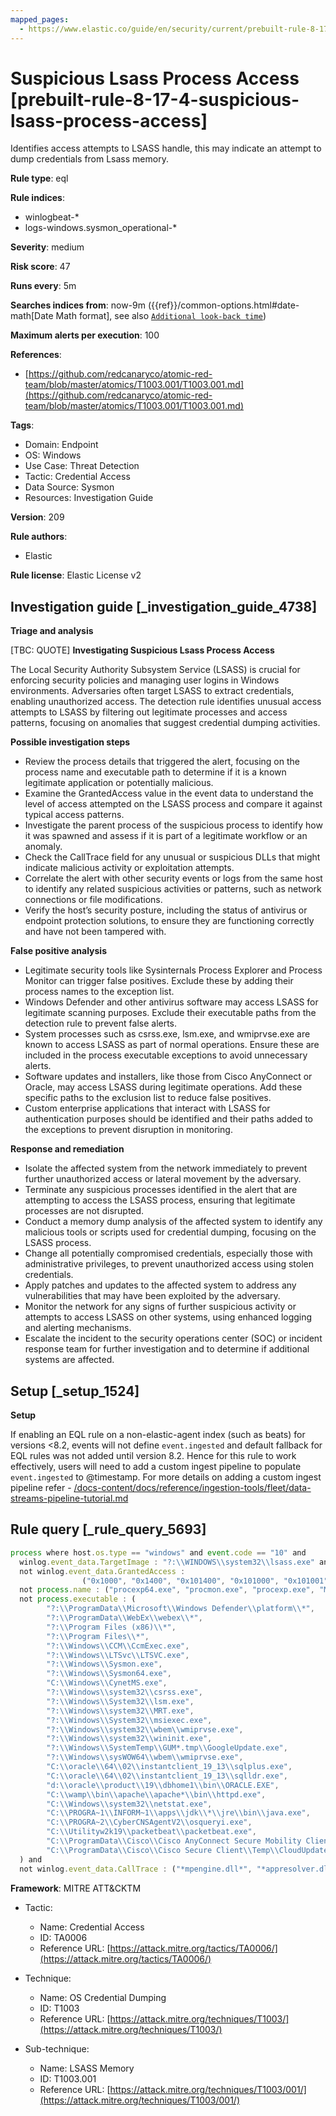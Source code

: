 ```yaml
---
mapped_pages:
  - https://www.elastic.co/guide/en/security/current/prebuilt-rule-8-17-4-suspicious-lsass-process-access.html
---
```


# Suspicious Lsass Process Access [prebuilt-rule-8-17-4-suspicious-lsass-process-access]

Identifies access attempts to LSASS handle, this may indicate an attempt to dump credentials from Lsass memory.

**Rule type**: eql

**Rule indices**:

* winlogbeat-*
* logs-windows.sysmon_operational-*

**Severity**: medium

**Risk score**: 47

**Runs every**: 5m

**Searches indices from**: now-9m ({{ref}}/common-options.html#date-math[Date Math format], see also [`Additional look-back time`](docs-content://solutions/security/detect-and-alert/create-detection-rule.md#rule-schedule))

**Maximum alerts per execution**: 100

**References**:

* [https://github.com/redcanaryco/atomic-red-team/blob/master/atomics/T1003.001/T1003.001.md](https://github.com/redcanaryco/atomic-red-team/blob/master/atomics/T1003.001/T1003.001.md)

**Tags**:

* Domain: Endpoint
* OS: Windows
* Use Case: Threat Detection
* Tactic: Credential Access
* Data Source: Sysmon
* Resources: Investigation Guide

**Version**: 209

**Rule authors**:

* Elastic

**Rule license**: Elastic License v2

## Investigation guide [_investigation_guide_4738]

**Triage and analysis**

[TBC: QUOTE]
**Investigating Suspicious Lsass Process Access**

The Local Security Authority Subsystem Service (LSASS) is crucial for enforcing security policies and managing user logins in Windows environments. Adversaries often target LSASS to extract credentials, enabling unauthorized access. The detection rule identifies unusual access attempts to LSASS by filtering out legitimate processes and access patterns, focusing on anomalies that suggest credential dumping activities.

**Possible investigation steps**

* Review the process details that triggered the alert, focusing on the process name and executable path to determine if it is a known legitimate application or potentially malicious.
* Examine the GrantedAccess value in the event data to understand the level of access attempted on the LSASS process and compare it against typical access patterns.
* Investigate the parent process of the suspicious process to identify how it was spawned and assess if it is part of a legitimate workflow or an anomaly.
* Check the CallTrace field for any unusual or suspicious DLLs that might indicate malicious activity or exploitation attempts.
* Correlate the alert with other security events or logs from the same host to identify any related suspicious activities or patterns, such as network connections or file modifications.
* Verify the host’s security posture, including the status of antivirus or endpoint protection solutions, to ensure they are functioning correctly and have not been tampered with.

**False positive analysis**

* Legitimate security tools like Sysinternals Process Explorer and Process Monitor can trigger false positives. Exclude these by adding their process names to the exception list.
* Windows Defender and other antivirus software may access LSASS for legitimate scanning purposes. Exclude their executable paths from the detection rule to prevent false alerts.
* System processes such as csrss.exe, lsm.exe, and wmiprvse.exe are known to access LSASS as part of normal operations. Ensure these are included in the process executable exceptions to avoid unnecessary alerts.
* Software updates and installers, like those from Cisco AnyConnect or Oracle, may access LSASS during legitimate operations. Add these specific paths to the exclusion list to reduce false positives.
* Custom enterprise applications that interact with LSASS for authentication purposes should be identified and their paths added to the exceptions to prevent disruption in monitoring.

**Response and remediation**

* Isolate the affected system from the network immediately to prevent further unauthorized access or lateral movement by the adversary.
* Terminate any suspicious processes identified in the alert that are attempting to access the LSASS process, ensuring that legitimate processes are not disrupted.
* Conduct a memory dump analysis of the affected system to identify any malicious tools or scripts used for credential dumping, focusing on the LSASS process.
* Change all potentially compromised credentials, especially those with administrative privileges, to prevent unauthorized access using stolen credentials.
* Apply patches and updates to the affected system to address any vulnerabilities that may have been exploited by the adversary.
* Monitor the network for any signs of further suspicious activity or attempts to access LSASS on other systems, using enhanced logging and alerting mechanisms.
* Escalate the incident to the security operations center (SOC) or incident response team for further investigation and to determine if additional systems are affected.


## Setup [_setup_1524]

**Setup**

If enabling an EQL rule on a non-elastic-agent index (such as beats) for versions <8.2, events will not define `event.ingested` and default fallback for EQL rules was not added until version 8.2. Hence for this rule to work effectively, users will need to add a custom ingest pipeline to populate `event.ingested` to @timestamp. For more details on adding a custom ingest pipeline refer - [/docs-content/docs/reference/ingestion-tools/fleet/data-streams-pipeline-tutorial.md](docs-content://reference/ingestion-tools/fleet/data-streams-pipeline-tutorial.md)


## Rule query [_rule_query_5693]

```js
process where host.os.type == "windows" and event.code == "10" and
  winlog.event_data.TargetImage : "?:\\WINDOWS\\system32\\lsass.exe" and
  not winlog.event_data.GrantedAccess :
                ("0x1000", "0x1400", "0x101400", "0x101000", "0x101001", "0x100000", "0x100040", "0x3200", "0x40", "0x3200") and
  not process.name : ("procexp64.exe", "procmon.exe", "procexp.exe", "Microsoft.Identity.AadConnect.Health.AadSync.Host.ex") and
  not process.executable : (
        "?:\\ProgramData\\Microsoft\\Windows Defender\\platform\\*",
        "?:\\ProgramData\\WebEx\\webex\\*",
        "?:\\Program Files (x86)\\*",
        "?:\\Program Files\\*",
        "?:\\Windows\\CCM\\CcmExec.exe",
        "?:\\Windows\\LTSvc\\LTSVC.exe",
        "?:\\Windows\\Sysmon.exe",
        "?:\\Windows\\Sysmon64.exe",
        "C:\\Windows\\CynetMS.exe",
        "?:\\Windows\\system32\\csrss.exe",
        "?:\\Windows\\System32\\lsm.exe",
        "?:\\Windows\\system32\\MRT.exe",
        "?:\\Windows\\System32\\msiexec.exe",
        "?:\\Windows\\system32\\wbem\\wmiprvse.exe",
        "?:\\Windows\\system32\\wininit.exe",
        "?:\\Windows\\SystemTemp\\GUM*.tmp\\GoogleUpdate.exe",
        "?:\\Windows\\sysWOW64\\wbem\\wmiprvse.exe",
        "C:\\oracle\\64\\02\\instantclient_19_13\\sqlplus.exe",
        "C:\\oracle\\64\\02\\instantclient_19_13\\sqlldr.exe",
        "d:\\oracle\\product\\19\\dbhome1\\bin\\ORACLE.EXE",
        "C:\\wamp\\bin\\apache\\apache*\\bin\\httpd.exe",
        "C:\\Windows\\system32\\netstat.exe",
        "C:\\PROGRA~1\\INFORM~1\\apps\\jdk\\*\\jre\\bin\\java.exe",
        "C:\\PROGRA~2\\CyberCNSAgentV2\\osqueryi.exe",
        "C:\\Utilityw2k19\\packetbeat\\packetbeat.exe",
        "C:\\ProgramData\\Cisco\\Cisco AnyConnect Secure Mobility Client\\Temp\\CloudUpdate\\vpndownloader.exe",
        "C:\\ProgramData\\Cisco\\Cisco Secure Client\\Temp\\CloudUpdate\\vpndownloader.exe"
  ) and
  not winlog.event_data.CallTrace : ("*mpengine.dll*", "*appresolver.dll*", "*sysmain.dll*")
```

**Framework**: MITRE ATT&CKTM

* Tactic:

    * Name: Credential Access
    * ID: TA0006
    * Reference URL: [https://attack.mitre.org/tactics/TA0006/](https://attack.mitre.org/tactics/TA0006/)

* Technique:

    * Name: OS Credential Dumping
    * ID: T1003
    * Reference URL: [https://attack.mitre.org/techniques/T1003/](https://attack.mitre.org/techniques/T1003/)

* Sub-technique:

    * Name: LSASS Memory
    * ID: T1003.001
    * Reference URL: [https://attack.mitre.org/techniques/T1003/001/](https://attack.mitre.org/techniques/T1003/001/)



